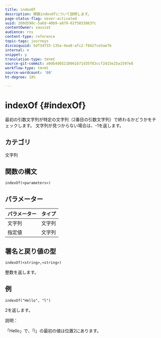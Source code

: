 ```yaml
---
title: indexOf
description: 関数indexOfについて説明します。
page-status-flag: never-activated
uuid: 269d590c-5a6d-40b9-a879-02f5033863fc
contentOwner: sauviat
audience: rns
content-type: reference
topic-tags: journeys
discoiquuid: 5df34f55-135a-4ea8-afc2-f9427ce5ae7b
internal: n
snippet: y
translation-type: tm+mt
source-git-commit: a0db4d65218861b71d35f83ccf2d15e25a1597e8
workflow-type: tm+mt
source-wordcount: '60'
ht-degree: 18%

---
```



# indexOf {#indexOf}

最初の引数文字列が特定の文字列（2番目の引数文字列）で終わるかどうかをチェックします。 文字列が見つからない場合は、-1を返します。

## カテゴリ

文字列

## 関数の構文

`indexOf(<parameters>)`

## パラメーター

| パラメーター | タイプ |
|-----------|------------------|
| 文字列 | 文字列 |
| 指定値 | 文字列 |

## 署名と戻り値の型

`indexOf(<string>,<string>)`

整数を返します。

## 例

`indexOf("Hello", "l")`

2を返します。

説明：

「Hello」で、「l」の最初の値は位置2にあります。
